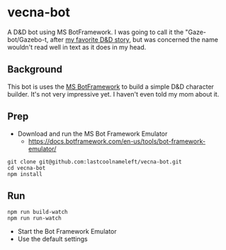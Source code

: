 # vecna-bot
A D&amp;D bot using MS BotFramework.  I was going to call it the "Gaze-bot/Gazebo-t, after [my favorite D&D story](http://www.netfunny.com/rhf/jokes/98/Jul/gazebo.html), but was concerned the name wouldn't read well in text as it does in my head.

## Background

This bot is uses the [MS BotFramework](https://dev.botframework.com/) to build a simple D&D character builder.  It's not very impressive yet.  I haven't even told my mom about it.

## Prep

* Download and run the MS Bot Framework Emulator
  * https://docs.botframework.com/en-us/tools/bot-framework-emulator/
```
git clone git@github.com:lastcoolnameleft/vecna-bot.git
cd vecna-bot
npm install
```


## Run

```
npm run build-watch
npm run run-watch
```

* Start the Bot Framework Emulator
* Use the default settings
  

